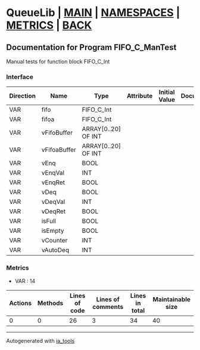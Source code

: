 # QueueLib | [MAIN] | [NAMESPACES] | [METRICS] | [BACK]  

## Documentation for Program FIFO_C_ManTest  

Manual tests for function block FIFO_C_Int  

### Interface  

| Direction | Name | Type | Attribute | Initial Value | Documentation |
| --------- | ---- | ---- | --------- | ------------- | ------------- |
| VAR | fifo | FIFO_C_Int |  |  |  |  
| VAR | fifoa | FIFO_C_Int |  |  |  |  
| VAR | vFifoBuffer | ARRAY[0..20] OF INT |  |  |  |  
| VAR | vFifoaBuffer | ARRAY[0..20] OF INT |  |  |  |  
| VAR | vEnq | BOOL |  |  |  |  
| VAR | vEnqVal | INT |  |  |  |  
| VAR | vEnqRet | BOOL |  |  |  |  
| VAR | vDeq | BOOL |  |  |  |  
| VAR | vDeqVal | INT |  |  |  |  
| VAR | vDeqRet | BOOL |  |  |  |  
| VAR | isFull | BOOL |  |  |  |  
| VAR | isEmpty | BOOL |  |  |  |  
| VAR | vCounter | INT |  |  |  |  
| VAR | vAutoDeq | INT |  |  |  |  


### Metrics  

- VAR : 14

| Actions | Methods | Lines of code | Lines of comments | Lines in total | Maintainable size |
| ------- | ------- | ------------- | ----------------- | -------------- | ----------------- |
| 0 | 0 | 26 |3 |34 | 40 |





---
Autogenerated with [ia_tools](https://github.com/tkucic/ia_tools)  

[MAIN]: ../../../../index.md
[NAMESPACES]: ../../nsList.md
[METRICS]: ../../../metrics.md
[BACK]: ../nsMain.md
